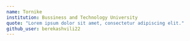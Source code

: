 ```yaml
---
name: Tornike     
institution: Bussiness and Technology University 
quote: "Lorem ipsum dolor sit amet, consectetur adipiscing elit." 
github_user: berekashvili22
---
```

